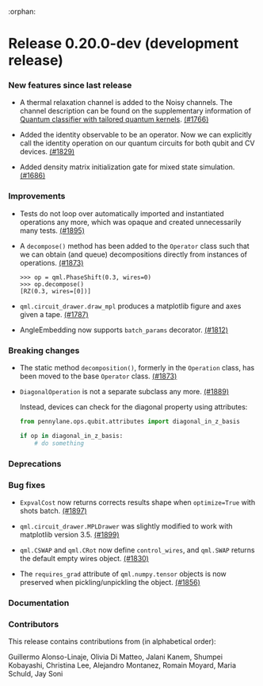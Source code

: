 :orphan:

# Release 0.20.0-dev (development release)

<h3>New features since last release</h3>

* A thermal relaxation channel is added to the Noisy channels. The channel description can be 
  found on the supplementary information of [Quantum classifier with tailored quantum kernels](https://arxiv.org/abs/1909.02611).
  [(#1766)](https://github.com/PennyLaneAI/pennylane/pull/1766)
  
* Added the identity observable to be an operator. Now we can explicitly call the identity 
  operation on our quantum circuits for both qubit and CV devices.
  [(#1829)](https://github.com/PennyLaneAI/pennylane/pull/1829) 

* Added density matrix initialization gate for mixed state simulation. [(#1686)](https://github.com/PennyLaneAI/pennylane/issues/1686)

<h3>Improvements</h3>

* Tests do not loop over automatically imported and instantiated operations any more, 
  which was opaque and created unnecessarily many tests.
  [(#1895)](https://github.com/PennyLaneAI/pennylane/pull/1895)

* A `decompose()` method has been added to the `Operator` class such that we can
  obtain (and queue) decompositions directly from instances of operations.
  [(#1873)](https://github.com/PennyLaneAI/pennylane/pull/1873)

  ```pycon
  >>> op = qml.PhaseShift(0.3, wires=0)
  >>> op.decompose()
  [RZ(0.3, wires=[0])]
  ```
  
* ``qml.circuit_drawer.draw_mpl`` produces a matplotlib figure and axes given a tape.
  [(#1787)](https://github.com/PennyLaneAI/pennylane/pull/1787)

* AngleEmbedding now supports `batch_params` decorator. [(#1812)](https://github.com/PennyLaneAI/pennylane/pull/1812)

<h3>Breaking changes</h3>

* The static method `decomposition()`, formerly in the `Operation` class, has
  been moved to the base `Operator` class.
  [(#1873)](https://github.com/PennyLaneAI/pennylane/pull/1873)
  
* `DiagonalOperation` is not a separate subclass any more. 
  [(#1889)](https://github.com/PennyLaneAI/pennylane/pull/1889) 

  Instead, devices can check for the diagonal 
  property using attributes:

  ``` python
  from pennylane.ops.qubit.attributes import diagonal_in_z_basis

  if op in diagonal_in_z_basis:
      # do something
  ``` 

<h3>Deprecations</h3>

<h3>Bug fixes</h3>

* `ExpvalCost` now returns corrects results shape when `optimize=True` with 
  shots batch.
  [(#1897)](https://github.com/PennyLaneAI/pennylane/pull/1897)
  
* `qml.circuit_drawer.MPLDrawer` was slightly modified to work with
  matplotlib version 3.5.
  [(#1899)](https://github.com/PennyLaneAI/pennylane/pull/1899)

* `qml.CSWAP` and `qml.CRot` now define `control_wires`, and `qml.SWAP` 
  returns the default empty wires object.
  [(#1830)](https://github.com/PennyLaneAI/pennylane/pull/1830)

* The `requires_grad` attribute of `qml.numpy.tensor` objects is now
  preserved when pickling/unpickling the object.
  [(#1856)](https://github.com/PennyLaneAI/pennylane/pull/1856)

<h3>Documentation</h3>

<h3>Contributors</h3>

This release contains contributions from (in alphabetical order): 

Guillermo Alonso-Linaje, Olivia Di Matteo, Jalani Kanem, Shumpei Kobayashi, Christina Lee, Alejandro Montanez,
Romain Moyard, Maria Schuld, Jay Soni
